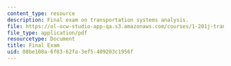 ```yaml
---
content_type: resource
description: Final exam on transportation systems analysis.
file: https://ol-ocw-studio-app-qa.s3.amazonaws.com/courses/1-201j-transportation-systems-analysis-demand-and-economics-fall-2008/08be108a6f0362fa3ef5409203c1956f_MIT1_201JF08_final.pdf
file_type: application/pdf
resourcetype: Document
title: Final Exam
uid: 08be108a-6f03-62fa-3ef5-409203c1956f
---
```

